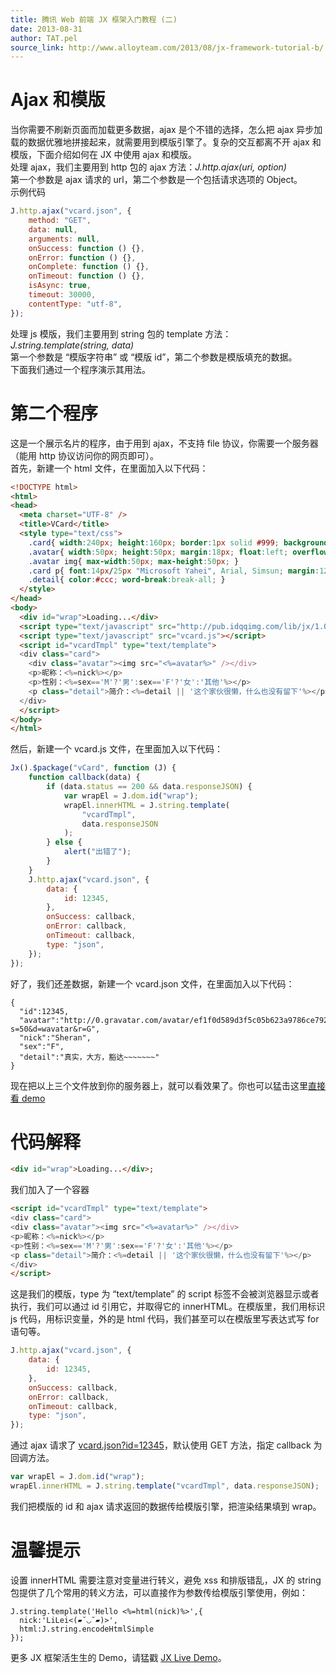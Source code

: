 ```yaml
---
title: 腾讯 Web 前端 JX 框架入门教程 (二)
date: 2013-08-31
author: TAT.pel
source_link: http://www.alloyteam.com/2013/08/jx-framework-tutorial-b/
---
```


<!-- {% raw %} - for jekyll -->

# Ajax 和模版

当你需要不刷新页面而加载更多数据，ajax 是个不错的选择，怎么把 ajax 异步加载的数据优雅地拼接起来，就需要用到模版引擎了。复杂的交互都离不开 ajax 和模版，下面介绍如何在 JX 中使用 ajax 和模版。  
处理 ajax，我们主要用到 http 包的 ajax 方法：_J.http.ajax(uri, option)_  
第一个参数是 ajax 请求的 url，第二个参数是一个包括请求选项的 Object。  
示例代码  

```javascript
J.http.ajax("vcard.json", {
    method: "GET",
    data: null,
    arguments: null,
    onSuccess: function () {},
    onError: function () {},
    onComplete: function () {},
    onTimeout: function () {},
    isAsync: true,
    timeout: 30000,
    contentType: "utf-8",
});
```

处理 js 模版，我们主要用到 string 包的 template 方法：_J.string.template(string, data)_  
第一个参数是 “模版字符串” 或 “模版 id”，第二个参数是模版填充的数据。  
下面我们通过一个程序演示其用法。

# 第二个程序

这是一个展示名片的程序，由于用到 ajax，不支持 file 协议，你需要一个服务器（能用 http 协议访问你的网页即可）。  
首先，新建一个 html 文件，在里面加入以下代码：  

```html
<!DOCTYPE html>
<html>
<head>
  <meta charset="UTF-8" />
  <title>VCard</title>
  <style type="text/css">
    .card{ width:240px; height:160px; border:1px solid #999; background:#fff; overflow:hidden; }
    .avatar{ width:50px; height:50px; margin:18px; float:left; overflow:hidden; }
    .avatar img{ max-width:50px; max-height:50px; }
    .card p{ font:14px/25px "Microsoft Yahei", Arial, Simsun; margin:12px 18px; color:#000; }
    .detail{ color:#ccc; word-break:break-all; }
  </style>
</head>
<body>
  <div id="wrap">Loading...</div>
  <script type="text/javascript" src="http://pub.idqqimg.com/lib/jx/1.0.1/jx-uiless.js" charset="UTF-8"></script>
  <script type="text/javascript" src="vcard.js"></script>
  <script id="vcardTmpl" type="text/template">
  <div class="card">
    <div class="avatar"><img src="<%=avatar%>" /></div>
    <p>昵称：<%=nick%></p>
    <p>性别：<%=sex=='M'?'男':sex=='F'?'女':'其他'%></p>
    <p class="detail">简介：<%=detail || '这个家伙很懒，什么也没有留下'%></p>
  </div>
  </script>
</body>
</html>
```

然后，新建一个 vcard.js 文件，在里面加入以下代码：  

```javascript
Jx().$package("vCard", function (J) {
    function callback(data) {
        if (data.status == 200 && data.responseJSON) {
            var wrapEl = J.dom.id("wrap");
            wrapEl.innerHTML = J.string.template(
                "vcardTmpl",
                data.responseJSON
            );
        } else {
            alert("出错了");
        }
    }
    J.http.ajax("vcard.json", {
        data: {
            id: 12345,
        },
        onSuccess: callback,
        onError: callback,
        onTimeout: callback,
        type: "json",
    });
});
```

好了，我们还差数据，新建一个 vcard.json 文件，在里面加入以下代码：  

    {
      "id":12345,
      "avatar":"http://0.gravatar.com/avatar/ef1f0d589d3f5c05b623a9786ce792be?s=50&d=wavatar&r=G",
      "nick":"Sheran",
      "sex":"F",
      "detail":"真实，大方，豁达~~~~~~~"
    }

现在把以上三个文件放到你的服务器上，就可以看效果了。你也可以猛击这里[直接看 demo](http://www.alloyteam.com/wp-content/uploads/2012/08/vcard.html)

# 代码解释

```html
<div id="wrap">Loading...</div>;
```

我们加入了一个容器  

```html
<script id="vcardTmpl" type="text/template">
<div class="card">
<div class="avatar"><img src="<%=avatar%>" /></div>
<p>昵称：<%=nick%></p>
<p>性别：<%=sex=='M'?'男':sex=='F'?'女':'其他'%></p>
<p class="detail">简介：<%=detail || '这个家伙很懒，什么也没有留下'%></p>
</div>
</script>
```

这是我们的模版，type 为 “text/template” 的 script 标签不会被浏览器显示或者执行，我们可以通过 id 引用它，并取得它的 innerHTML。在模版里，我们用标识 js 代码，用标识变量，外的是 html 代码，我们甚至可以在模版里写表达式写 for 语句等。  

```javascript
J.http.ajax("vcard.json", {
    data: {
        id: 12345,
    },
    onSuccess: callback,
    onError: callback,
    onTimeout: callback,
    type: "json",
});
```

通过 ajax 请求了 [vcard.json?id=12345](http://www.alloyteam.com/wp-content/uploads/2012/08/vcard.txt?id=12345)，默认使用 GET 方法，指定 callback 为回调方法。  

```javascript
var wrapEl = J.dom.id("wrap");
wrapEl.innerHTML = J.string.template("vcardTmpl", data.responseJSON);
```

我们把模版的 id 和 ajax 请求返回的数据传给模版引擎，把渲染结果填到 wrap。

# 温馨提示

设置 innerHTML 需要注意对变量进行转义，避免 xss 和排版错乱，JX 的 string 包提供了几个常用的转义方法，可以直接作为参数传给模版引擎使用，例如：

    J.string.template('Hello <%=html(nick)%>',{
      nick:'LiLei<(▰˘◡˘▰)>',
      html:J.string.encodeHtmlSimple
    });

更多 JX 框架活生生的 Demo，请猛戳 [JX Live Demo](http://alloyteam.github.io/JXLiveDemo/ "JX Live Demo")。


<!-- {% endraw %} - for jekyll -->